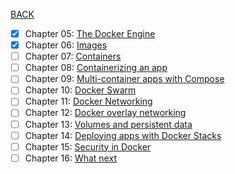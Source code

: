 [BACK](../README.md)
- [x] Chapter 05: [The Docker Engine](./chapter_05/README.md)
- [x] Chapter 06: [Images](./chapter_06/README.md) 
- [ ] Chapter 07: [Containers](./chapter_07/README.md)
- [ ] Chapter 08: [Containerizing an app](./chapter_08/README.md)
- [ ] Chapter 09: [Multi-container apps with Compose](./chapter_09/README.md)
- [ ] Chapter 10: [Docker Swarm](./chapter_10/README.md)
- [ ] Chapter 11: [Docker Networking](./chapter_11/README.md)
- [ ] Chapter 12: [Docker overlay networking](./chapter_12/README.md)
- [ ] Chapter 13: [Volumes and persistent data](./chapter_13/README.md)
- [ ] Chapter 14: [Deploying apps with Docker Stacks](./chapter_14/README.md)
- [ ] Chapter 15: [Security in Docker](./chapter_15/README.md)
- [ ] Chapter 16: [What next](./chapter_16/README.md)